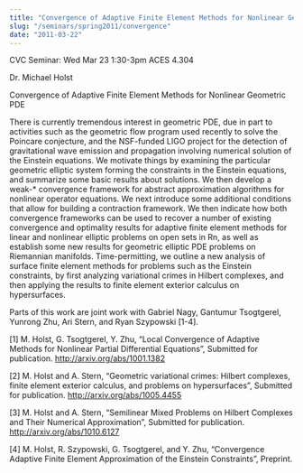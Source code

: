 ```yaml
---
title: "Convergence of Adaptive Finite Element Methods for Nonlinear Geometric PDE"
slug: "/seminars/spring2011/convergence"
date: "2011-03-22"
---
```


CVC Seminar: Wed Mar 23 1:30-3pm ACES 4.304

Dr. Michael Holst

Convergence of Adaptive Finite Element Methods for Nonlinear Geometric PDE

There is currently tremendous interest in geometric PDE, due in part to activities such as the geometric flow program used recently to solve the Poincare conjecture, and the NSF-funded LIGO project for the detection of gravitational wave emission and propagation involving numerical solution of the Einstein equations. We motivate things by examining the particular geometric elliptic system forming the constraints in the Einstein equations, and summarize some basic results about solutions. We then develop a weak-\* convergence framework for abstract approximation algorithms for nonlinear operator equations. We next introduce some additional conditions that allow for building a contraction framework. We then indicate how both convergence frameworks can be used to recover a number of existing convergence and optimality results for adaptive finite element methods for linear and nonlinear elliptic problems on open sets in Rn, as well as establish some new results for geometric elliptic PDE problems on Riemannian manifolds. Time-permitting, we outline a new analysis of surface finite element methods for problems such as the Einstein constraints, by first analyzing variational crimes in Hilbert complexes, and then applying the results to finite element exterior calculus on hypersurfaces.

Parts of this work are joint work with Gabriel Nagy, Gantumur Tsogtgerel, Yunrong Zhu, Ari Stern, and Ryan Szypowski [1-4].

[1] M. Holst, G. Tsogtgerel, Y. Zhu,
“Local Convergence of Adaptive Methods for Nonlinear
Partial Differential Equations”, Submitted for publication.
http://arxiv.org/abs/1001.1382

[2] M. Holst and A. Stern,
“Geometric variational crimes: Hilbert complexes, finite element
exterior calculus, and problems on hypersurfaces”,
Submitted for publication.
http://arxiv.org/abs/1005.4455

[3] M. Holst and A. Stern,
“Semilinear Mixed Problems on Hilbert Complexes and Their Numerical
Approximation”, Submitted for publication.
http://arxiv.org/abs/1010.6127

[4] M. Holst, R. Szypowski, G. Tsogtgerel, and Y. Zhu,
“Convergence Adaptive Finite Element Approximation of the
Einstein Constraints”, Preprint.
